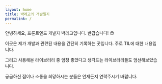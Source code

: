 ```yaml
---
layout: home
title: 박레고의 개발일지
permalink: /
---
```


안녕하세요, 프론트엔드 개발자 박레고입니다. 반갑습니다! 😊

이곳은 제가 개발과 관련된 내용을 간단히 기록하는 곳입니다. 주로 TIL에 대한 내용입니다.

그리고 사용해본 라이브러리 중 엄청 좋았다고 생각드는 라이브러리들도 엄선해보았습니다.

궁금하신 점이나 소통을 희망하시는 분들은 언제든지 연락주시기 바랍니다.
